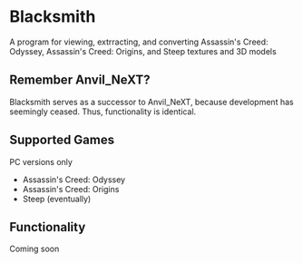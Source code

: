 # Blacksmith
A program for viewing, extrracting, and converting Assassin's Creed: Odyssey, Assassin's Creed: Origins, and Steep textures and 3D models

## Remember Anvil_NeXT?
Blacksmith serves as a successor to Anvil_NeXT, because development has seemingly ceased. Thus, functionality is identical.

## Supported Games
PC versions only
- Assassin's Creed: Odyssey
- Assassin's Creed: Origins
- Steep (eventually)

## Functionality
Coming soon
